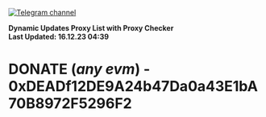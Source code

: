 [![Telegram channel](https://img.shields.io/endpoint?url=https://runkit.io/damiankrawczyk/telegram-badge/branches/master?url=https://t.me/n4z4v0d)](https://t.me/n4z4v0d) 

**Dynamic Updates Proxy List with Proxy Checker**  
**Last Updated: 16.12.23 04:39**

# DONATE (_any evm_) - 0xDEADf12DE9A24b47Da0a43E1bA70B8972F5296F2
